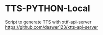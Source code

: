 # TTS-PYTHON-Local
Script to generate TTS with xttf-api-server
https://github.com/daswer123/xtts-api-server

